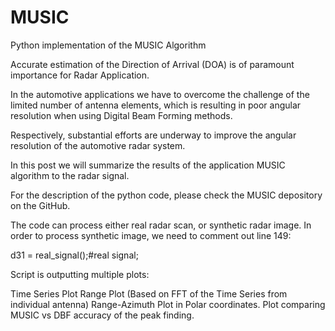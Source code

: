 # MUSIC
Python implementation of the MUSIC Algorithm

Accurate estimation of the Direction of Arrival (DOA) is of paramount importance for Radar Application.

In the automotive applications we have to overcome the challenge of the limited number of antenna elements, which is resulting in poor angular resolution when using Digital Beam Forming methods.

Respectively, substantial efforts are underway to improve the angular resolution of the automotive radar system.

In this post we will summarize the results of the application MUSIC algorithm to the radar signal.

For the description of the python code, please check the MUSIC depository on the GitHub.

The code can process either real radar scan, or synthetic radar image. In order to process synthetic image, we need to comment out line 149:

d31 = real_signal();#real signal;

Script is outputting multiple plots:

Time Series Plot
Range Plot (Based on FFT of the Time Series from individual antenna)
Range-Azimuth Plot in Polar coordinates.
Plot comparing MUSIC vs DBF accuracy of the peak finding.
